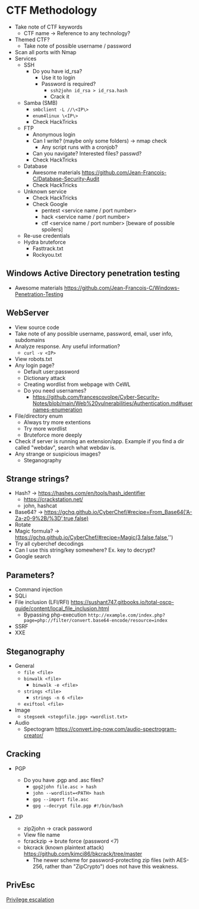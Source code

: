 # CTF Methodology

- Take note of CTF keywords
  - CTF name -> Reference to any technology?
- Themed CTF?
  - Take note of possible username / password
- Scan all ports with Nmap
- Services
  - SSH
    - Do you have id_rsa?
      - Use it to login
      - Password is required?
        - ` ssh2john id_rsa > id_rsa.hash `
        - Crack it
  - Samba (SMB)
    - ` smbclient -L //\<IP\> `
    - ` enum4linux \<IP\> `
    - Check HackTricks
  - FTP
    - Anonymous login
    - Can I write? (maybe only some folders) -> nmap check
      - Any script runs with a cronjob?
    - Can you navigate? Interested files? passwd?
    - Check HackTricks
  - Database
    - Awesome materials https://github.com/Jean-Francois-C/Database-Security-Audit
    - Check HackTricks
  - Unknown service
    - Check HackTricks
    - Check Google
      - pentest <service name / port number>
      - hack <service name / port number>
      - ctf <service name / port number> [beware of possible spoilers] 
  - Re-use credentials
  - Hydra bruteforce
    - Fasttrack.txt
    - Rockyou.txt
 
## Windows Active Directory penetration testing
 - Awesome materials https://github.com/Jean-Francois-C/Windows-Penetration-Testing

## WebServer
- View source code
- Take note of any possible username, password, email, user info, subdomains
- Analyze response. Any useful information?
  - ` curl -v <IP> `
- View robots.txt
- Any login page?
  - Default user:password
  - Dictionary attack
  - Creating wordlist from webpage with CeWL
  - Do you need usernames?
    - https://github.com/francescovolpe/Cyber-Security-Notes/blob/main/Web%20vulnerabilities/Authentication.md#usernames-enumeration
- File/directory enum
  - Always try more extentions
  - Try more wordlist
  - Bruteforce more deeply
- Check if server is running an extension/app. Example if you find a dir called "webdav", search what webdav is.
- Any strange or suspicious images?
  - Steganography
      
## Strange strings?
- Hash? ->  https://hashes.com/en/tools/hash_identifier
  - https://crackstation.net/
  - john, hashcat
- Base64?  ->  https://gchq.github.io/CyberChef/#recipe=From_Base64('A-Za-z0-9%2B/%3D',true,false)
- Rotate
- Magic formula?  ->  https://gchq.github.io/CyberChef/#recipe=Magic(3,false,false,'')
- Try all cyberchef decodings
- Can I use this string/key somewhere? Ex. key to decrypt?
- Google search 

## Parameters?
- Command injection
- SQLi
- File inclusion (LFI/RFI) https://sushant747.gitbooks.io/total-oscp-guide/content/local_file_inclusion.html
  - Bypassing php-execution
    ```http://example.com/index.php?page=php://filter/convert.base64-encode/resource=index```
- SSRF
- XXE

## Steganography
- General
  - ` file <file> `
  - ` binwalk <file> `
    - ` binwalk -e <file> `
  - ` strings <file> `
    - ` strings -n 6 <file> `
  - ` exiftool <file> `
- Image
  - ` stegseek <stegofile.jpg> <wordlist.txt> `
- Audio
  - Spectogram https://convert.ing-now.com/audio-spectrogram-creator/

## Cracking
  - PGP
    - Do you have .pgp and .asc files?
      - ``` gpg2john file.asc > hash ```
      - ``` john --wordlist=<PATH> hash ```
      - ``` gpg --import file.asc ```
      - ``` gpg --decrypt file.pgp #!/bin/bash ```

  - ZIP
    - zip2john -> crack password
    - View file name
    - fcrackzip -> brute force (password <7)
    - bkcrack (known plaintext attack) https://github.com/kimci86/bkcrack/tree/master
      - The newer scheme for password-protecting zip files (with AES-256, rather than "ZipCrypto") does not have this weakness.

## PrivEsc
[Privilege escalation](https://github.com/francescovolpe/Cyber-Security-Notes/blob/main/Privilege%20Escalation.md)
